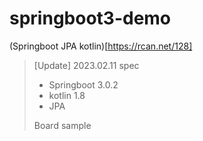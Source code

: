 # springboot3-demo

(Springboot JPA kotlin)[https://rcan.net/128]
> [Update] 2023.02.11
> spec
> - Springboot 3.0.2
> - kotlin 1.8
> - JPA
> 
> Board sample 
